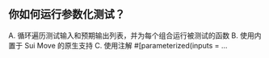 ## 你如何运行参数化测试？

A. 循环遍历测试输入和预期输出列表，并为每个组合运行被测试的函数
B. 使用内置于 Sui Move 的原生支持
C. 使用注解 #[parameterized(inputs = …